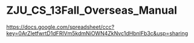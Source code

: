 ZJU_CS_13Fall_Overseas_Manual
=============================
https://docs.google.com/spreadsheet/ccc?key=0ArZIetfwrtD1dFRlVm5kdmNiOWN4ZkNvc1dHbnlFb3c&usp=sharing